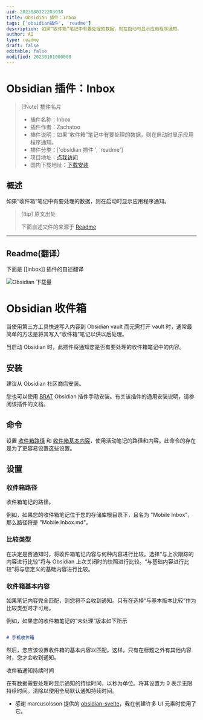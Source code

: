 ```yaml
---
uid: 2023080322203038
title: Obsidian 插件：Inbox
tags: ['obsidian插件', 'readme']
description: 如果“收件箱”笔记中有要处理的数据，则在启动时显示应用程序通知。
author: AI
type: readme
draft: false
editable: false
modified: 20230101000000
---
```


# Obsidian 插件：Inbox

> [!Note] 插件名片
> - 插件名称：Inbox
> - 插件作者：Zachatoo
> - 插件说明：如果“收件箱”笔记中有要处理的数据，则在启动时显示应用程序通知。
> - 插件分类：['obsidian 插件 ', 'readme']
> - 项目地址：[点我访问](https://github.com/Zachatoo/obsidian-inbox)
> - 国内下载地址：[下载安装](https://pkmer.cn/products/plugin/pluginMarket/?inbox)

## 概述

如果“收件箱”笔记中有要处理的数据，则在启动时显示应用程序通知。

> [!tip] 原文出处
>
>下面自述文件的来源于 [Readme](https://ghproxy.net/https://raw.githubusercontent.com/Zachatoo/obsidian-inbox/main/README.md)

---

## Readme(翻译）

下面是 [[inbox]] 插件的自述翻译

![Obsidian 下载量](https://img.shields.io/badge/dynamic/json?logo=obsidian&color=%23483699&label=downloads&query=%24%5B%22inbox%22%5D.downloads&url=https%3A%2F%2Fraw.githubusercontent.com%2Fobsidianmd%2Fobsidian-releases%2Fmaster%2Fcommunity-plugin-stats.json)

# Obsidian 收件箱

当使用第三方工具快速写入内容到 Obsidian vault 而无需打开 vault 时，通常最简单的方法是将其写入“收件箱”笔记以供以后处理。

当启动 Obsidian 时，此插件将通知您是否有要处理的收件箱笔记中的内容。

## 安装

建议从 Obsidian 社区商店安装。

您也可以使用 [BRAT](https://github.com/TfTHacker/obsidian42-brat) Obsidian 插件手动安装。有关该插件的通用安装说明，请参阅该插件的文档。

## 命令

设置 [收件箱路径](#inbox-path) 和 [收件箱基本内容](#inbox-base-contents)，使用活动笔记的路径和内容。此命令的存在是为了更容易设置这些设置。

## 设置

### 收件箱路径

收件箱笔记的路径。

例如，如果您的收件箱笔记位于您的存储库根目录下，且名为 "Mobile Inbox"，那么路径将是 "Mobile Inbox.md"。

### 比较类型

在决定是否通知时，将收件箱笔记内容与何种内容进行比较。选择“与上次跟踪的内容进行比较”将与 Obsidian 上次关闭时的快照进行比较。“与基础内容进行比较”将与您定义的基础内容进行比较。

### 收件箱基本内容

如果笔记内容完全匹配，则您将不会收到通知。只有在选择“与基本版本比较”作为比较类型时才可用。

例如，如果您的收件箱笔记的“未处理”版本如下所示

```md

# 手机收件箱
```

然后，您应该设置收件箱的基本内容以匹配。这样，只有在标题之外有其他内容时，您才会收到通知。

收件箱通知持续时间

在有数据需要处理时显示通知的持续时间，以秒为单位。将其设置为 0 表示无限持续时间。清除以使用全局默认通知持续时间。

- 感谢 marcusolsson 提供的 [obsidian-svelte](https://github.com/marcusolsson/obsidian-svelte)，我在创建许多 UI 元素时使用了它。



